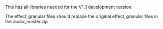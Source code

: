 This has all libraries needed for the V1_1 development version.

The effect_granular files should replace the original effect_granular files in the audio_master.zip 
